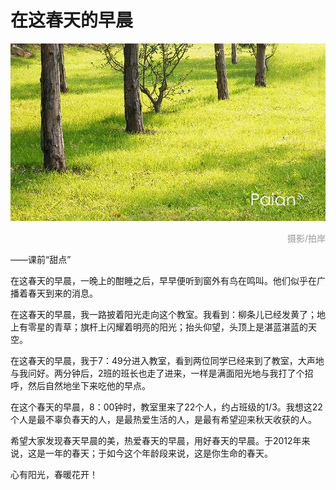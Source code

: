 # 在这春天的早晨

![绿地](images/lvdi.jpg)
<div style="margin-top:5px;color:#999;text-align:right;">摄影/拍岸</div>

——课前“甜点”
 
在这春天的早晨，一晚上的酣睡之后，早早便听到窗外有鸟在鸣叫。他们似乎在广播着春天到来的消息。
 
在这春天的早晨，我一路披着阳光走向这个教室。我看到：柳条儿已经发黄了；地上有零星的青草；旗杆上闪耀着明亮的阳光；抬头仰望，头顶上是湛蓝湛蓝的天空。
 
在这春天的早晨，我于7：49分进入教室，看到两位同学已经来到了教室，大声地与我问好。两分钟后，2班的班长也走了进来，一样是满面阳光地与我打了个招呼，然后自然地坐下来吃他的早点。
 
在这个春天的早晨，8：00钟时，教室里来了22个人，约占班级的1/3。我想这22个人是最不辜负春天的人，是最热爱生活的人，是最有希望迎来秋天收获的人。
 
希望大家发现春天早晨的美，热爱春天的早晨，用好春天的早晨。于2012年来说，这是一年的春天；于如今这个年龄段来说，这是你生命的春天。
 
心有阳光，春暖花开！